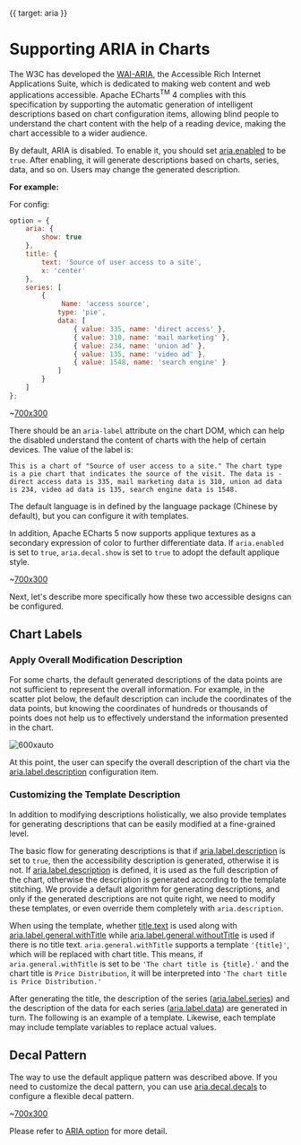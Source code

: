 {{ target: aria }}

# Supporting ARIA in Charts

The W3C has developed the [WAI-ARIA](https://www.w3.org/WAI/intro/aria), the Accessible Rich Internet Applications Suite, which is dedicated to making web content and web applications accessible. Apache ECharts<sup>TM</sup> 4 complies with this specification by supporting the automatic generation of intelligent descriptions based on chart configuration items, allowing blind people to understand the chart content with the help of a reading device, making the chart accessible to a wider audience.

By default, ARIA is disabled. To enable it, you should set [aria.enabled](~aria.enabled) to be `true`. After enabling, it will generate descriptions based on charts, series, data, and so on. Users may change the generated description.

**For example:**

For config:

```js
option = {
    aria: {
        show: true
    },
    title: {
        text: 'Source of user access to a site',
        x: 'center'
    },
    series: [
        {
             Name: 'access source',
            type: 'pie',
            data: [
                { value: 335, name: 'direct access' },
                { value: 310, name: 'mail marketing' },
                { value: 234, name: 'union ad' },
                { value: 135, name: 'video ad' },
                { value: 1548, name: 'search engine' }
            ]
        }
    ]
};
```

~[700x300](${galleryViewPath}doc-example/aria-pie&edit=1&reset=1)

There should be an `aria-label` attribute on the chart DOM, which can help the disabled understand the content of charts with the help of certain devices. The value of the label is:

```
This is a chart of "Source of user access to a site." The chart type is a pie chart that indicates the source of the visit. The data is - direct access data is 335, mail marketing data is 310, union ad data is 234, video ad data is 135, search engine data is 1548.
```

The default language is in defined by the language package (Chinese by default), but you can configure it with templates.


In addition, Apache ECharts 5 now supports applique textures as a secondary expression of color to further differentiate data. If `aria.enabled` is set to `true`, `aria.decal.show` is set to `true` to adopt the default applique style.

~[700x300](${galleryViewPath}doc-example/aria-decal-simple&edit=1&reset=1)


Next, let's describe more specifically how these two accessible designs can be configured.

## Chart Labels

### Apply Overall Modification Description

For some charts, the default generated descriptions of the data points are not sufficient to represent the overall information. For example, in the scatter plot below, the default description can include the coordinates of the data points, but knowing the coordinates of hundreds or thousands of points does not help us to effectively understand the information presented in the chart.

![600xauto](~aria-example.png)

At this point, the user can specify the overall description of the chart via the [aria.label.description](option.html#aria.label.description) configuration item.

### Customizing the Template Description

In addition to modifying descriptions holistically, we also provide templates for generating descriptions that can be easily modified at a fine-grained level.

The basic flow for generating descriptions is that if [aria.label.description](option.html#aria.label.show) is set to `true`, then the accessibility description is generated, otherwise it is not. If [aria.label.description](option.html#aria.label.description) is defined, it is used as the full description of the chart, otherwise the description is generated according to the template stitching. We provide a default algorithm for generating descriptions, and only if the generated descriptions are not quite right, we need to modify these templates, or even override them completely with `aria.description`.

When using the template, whether [title.text](~title.text) is used along with [aria.label.general.withTitle](option.html#aria.label.general.withTitle) while [aria.label.general.withoutTitle](option.html#aria.label.general.withoutTitle) is used if there is no title text. `aria.general.withTitle` supports a template `'{title}'`, which will be replaced with chart title. This means, if `aria.general.withTitle` is set to be `'The chart title is {title}.'` and the chart title is `Price Distribution`, it will be interpreted into `'The chart title is Price Distribution.'`

After generating the title, the description of the series ([aria.label.series](option.html#aria.label.series)) and the description of the data for each series ([aria.label.data](option.html#aria.label.data)) are generated in turn. The following is an example of a template. Likewise, each template may include template variables to replace actual values.

## Decal Pattern

The way to use the default applique pattern was described above. If you need to customize the decal pattern, you can use [aria.decal.decals](option.html#aria.decal.decals) to configure a flexible decal pattern.

~[700x300](${galleryViewPath}doc-example/aria-decal&edit=1&reset=1)

Please refer to [ARIA option](option.html#aria) for more detail.
